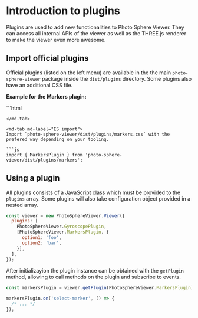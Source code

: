 # Introduction to plugins

Plugins are used to add new functionalities to Photo Sphere Viewer. They can access all internal APIs of the viewer as well as the THREE.js renderer to make the viewer even more awesome.

## Import official plugins

Official plugins (listed on the left menu) are available in the the main `photo-sphere-viewer` package inside the `dist/plugins` directory. Some plugins also have an additional CSS file.

**Example for the Markers plugin:**

<md-tabs md-elevation="1">
<md-tab md-label="Direct import">
```html
<!-- base imports of PSV and dependencies -->

<link rel="stylesheet" href="https://cdn.jsdelivr.net/npm/photo-sphere-viewer@4/dist/plugins/markers.min.css"/>

<script src="https://cdn.jsdelivr.net/npm/photo-sphere-viewer@4/dist/plugins/markers.min.js"></script>
```
</md-tab>

<md-tab md-label="ES import">
Import `photo-sphere-viewer/dist/plugins/markers.css` with the prefered way depending on your tooling.

```js
import { MarkersPlugin } from 'photo-sphere-viewer/dist/plugins/markers';
```
</md-tab>
</md-tabs>



## Using a plugin

All plugins consists of a JavaScript class which must be provided to the `plugins` array. Some plugins will also take configuration object provided in a nested array.

```js
const viewer = new PhotoSphereViewer.Viewer({
  plugins: [
    PhotoSphereViewer.GyroscopePlugin,
    [PhotoSphereViewer.MarkersPlugin, {
      option1: 'foo',
      option2: 'bar',
    }],
  ],
});
```

After initializayion the plugin instance can be obtained with the `getPlugin` method, allowing to call methods on the plugin and subscribe to events.

```js
const markersPlugin = viewer.getPlugin(PhotoSphereViewer.MarkersPlugin);

markersPlugin.on('select-marker', () => {
  /* ... */
});
```
